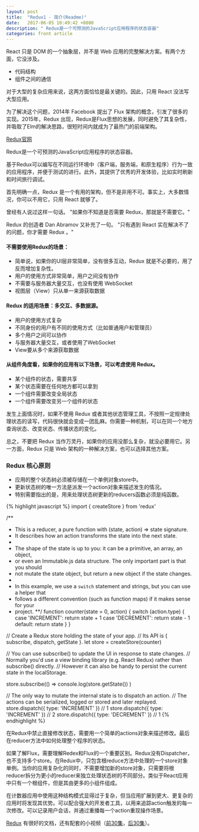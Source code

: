 ```yaml
---
layout: post
title:  "Redux1 - 简介(Readme)"
date:   2017-06-05 10:49:42 +0800
description: " Redux是一个可预测的JavaScript应用程序的状态容器"
categories: front article
---
```


React 只是 DOM 的一个抽象层，并不是 Web 应用的完整解决方案。有两个方面，它没涉及。

<ul>
    <li>代码结构</li>
    <li>组件之间的通信</li>
</ul>

对于大型的复杂应用来说，这两方面恰恰是最关键的。因此，只用 React 没法写大型应用。

为了解决这个问题，2014年 Facebook 提出了 Flux 架构的概念，引发了很多的实现。2015年，Redux 出现，Redux是Flux思想的发展，同时避免了其复杂性，并吸取了Elm的解决思路，很短时间内就成为了最热门的前端架构。

[Redux官网](http://redux.js.org/)

Redux是一个可预测的JavaScript应用程序的状态容器。 

基于Redux可以编写在不同运行环境中（客户端，服务端，和原生程序）行为一致的应用程序，并便于测试的进行。此外，其提供了优秀的开发体验，比如实时刷新和时间旅行调试。

首先明确一点，Redux 是一个有用的架构，但不是非用不可。事实上，大多数情况，你可以不用它，只用 React 就够了。

曾经有人说过这样一句话。 "如果你不知道是否需要 Redux，那就是不需要它。"

Redux 的创造者 Dan Abramov 又补充了一句。 "只有遇到 React 实在解决不了的问题，你才需要 Redux 。"

#### 不需要使用Redux的场景：
<ul>
    <li>简单说，如果你的UI层非常简单，没有很多互动，Redux 就是不必要的，用了反而增加复杂性。</li>
    <li>用户的使用方式非常简单，用户之间没有协作</li>
    <li> 不需要与服务器大量交互，也没有使用 WebSocket</li>
    <li> 视图层（View）只从单一来源获取数据</li>
</ul>

#### Redux 的适用场景：多交互、多数据源。
<ul>
    <li>用户的使用方式复杂</li>
    <li>不同身份的用户有不同的使用方式（比如普通用户和管理员）</li>
    <li>多个用户之间可以协作</li>
    <li>与服务器大量交互，或者使用了WebSocket</li>
    <li>View要从多个来源获取数据</li>
</ul>

#### 从组件角度看，如果你的应用有以下场景，可以考虑使用 Redux。
<ul>
    <li>某个组件的状态，需要共享</li>
    <li>某个状态需要在任何地方都可以拿到</li>
    <li>一个组件需要改变全局状态</li>
    <li>一个组件需要改变另一个组件的状态</li>
</ul>

发生上面情况时，如果不使用 Redux 或者其他状态管理工具，不按照一定规律处理状态的读写，代码很快就会变成一团乱麻。你需要一种机制，可以在同一个地方查询状态、改变状态、传播状态的变化。

总之，不要把 Redux 当作万灵丹，如果你的应用没那么复杂，就没必要用它。另一方面，Redux 只是 Web 架构的一种解决方案，也可以选择其他方案。

### Redux 核心原则

<ul>
    <li> 应用的整个状态树必须被存储在一个单例对象store中。</li>
    <li> 更新状态树的唯一方法是派发一个action对象来描述发生的情况。</li>
    <li> 特别需要指出的是，用来处理状态树更新的reducers函数必须是纯函数。</li>
</ul>

{% highlight javascript %}
import { createStore } from 'redux'

/**
 * This is a reducer, a pure function with (state, action) => state signature.
 * It describes how an action transforms the state into the next state.
 *
 * The shape of the state is up to you: it can be a primitive, an array, an object,
 * or even an Immutable.js data structure. The only important part is that you should
 * not mutate the state object, but return a new object if the state changes.
 *
 * In this example, we use a `switch` statement and strings, but you can use a helper that
 * follows a different convention (such as function maps) if it makes sense for your
 * project.
**/
function counter(state = 0, action) {
  switch (action.type) {
  case 'INCREMENT':
    return state + 1
  case 'DECREMENT':
    return state - 1
  default:
    return state
  }
}

// Create a Redux store holding the state of your app.
// Its API is { subscribe, dispatch, getState }.
let store = createStore(counter)

// You can use subscribe() to update the UI in response to state changes.
// Normally you'd use a view binding library (e.g. React Redux) rather than subscribe() directly.
// However it can also be handy to persist the current state in the localStorage.

store.subscribe(() =>
  console.log(store.getState())
)

// The only way to mutate the internal state is to dispatch an action.
// The actions can be serialized, logged or stored and later replayed.
store.dispatch({ type: 'INCREMENT' })
// 1
store.dispatch({ type: 'INCREMENT' })
// 2
store.dispatch({ type: 'DECREMENT' })
// 1
{% endhighlight %}

在Redux中禁止直接修改状态，需要用一个简单的actions对象来描述修改。最后在reducer方法中如何处理整个程序的状态。

如果了解Flux，需要理解Redex和Flux的一个重要区别。Redux没有Dispatcher，也不支持多个store。在Redux中，只包含根reduce方法中处理的一个store对象单例。当你的应用复杂化的同时，不需要增加新的store对象，只需要将根reducer拆分为更小的reducer来独立处理状态树的不同部分。类似于React应用中只有一个根组件，但是其由更多的小组件组成。

在计数器应用中使用这种结构模式显得过于复杂，但当应用扩展到更大、更复杂的应用时将发现其优势。可以配合强大的开发者工具，以用来追踪action触发的每一次修改。可以记录用户会话，并通过重播每一个action重现操作场景。

[Redux](http://redux.js.org/) 有很好的文档，还有配套的小视频（[前30集](https://egghead.io/courses/getting-started-with-redux)，[后30集](https://egghead.io/courses/building-react-applications-with-idiomatic-redux)）。
